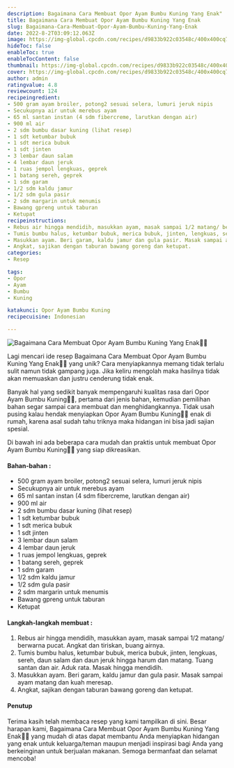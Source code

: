 ```yaml
---
description: Bagaimana Cara Membuat Opor Ayam Bumbu Kuning Yang Enak"
title: Bagaimana Cara Membuat Opor Ayam Bumbu Kuning Yang Enak
slug: Bagaimana-Cara-Membuat-Opor-Ayam-Bumbu-Kuning-Yang-Enak
date: 2022-8-2T03:09:12.063Z
image: https://img-global.cpcdn.com/recipes/d9833b922c03548c/400x400cq70/photo.jpg
hideToc: false
enableToc: true
enableTocContent: false
thumbnail: https://img-global.cpcdn.com/recipes/d9833b922c03548c/400x400cq70/photo.jpg
cover: https://img-global.cpcdn.com/recipes/d9833b922c03548c/400x400cq70/photo.jpg
author: admin
ratingvalue: 4.8
reviewcount: 124
recipeingredient:
- 500 gram ayam broiler, potong2 sesuai selera, lumuri jeruk nipis
- Secukupnya air untuk merebus ayam
- 65 ml santan instan (4 sdm fibercreme, larutkan dengan air)
- 900 ml air
- 2 sdm bumbu dasar kuning (lihat resep)
- 1 sdt ketumbar bubuk
- 1 sdt merica bubuk
- 1 sdt jinten
- 3 lembar daun salam
- 4 lembar daun jeruk
- 1 ruas jempol lengkuas, geprek
- 1 batang sereh, geprek
- 1 sdm garam
- 1/2 sdm kaldu jamur
- 1/2 sdm gula pasir
- 2 sdm margarin untuk menumis
- Bawang gpreng untuk taburan
- Ketupat
recipeinstructions:
- Rebus air hingga mendidih, masukkan ayam, masak sampai 1/2 matang/ berwarna pucat. Angkat dan tiriskan, buang airnya.
- Tumis bumbu halus, ketumbar bubuk, merica bubuk, jinten, lengkuas, sereh, daun salam dan daun jeruk hingga harum dan matang. Tuang santan dan air. Aduk rata. Masak hingga mendidih.
- Masukkan ayam. Beri garam, kaldu jamur dan gula pasir. Masak sampai ayam matang dan kuah meresap.
- Angkat, sajikan dengan taburan bawang goreng dan ketupat.
categories:
- Resep

tags:
- Opor
- Ayam
- Bumbu
- Kuning

katakunci: Opor Ayam Bumbu Kuning
recipecuisine: Indonesian

---
```


![Bagaimana Cara Membuat Opor Ayam Bumbu Kuning Yang Enak👩‍🍳](https://img-global.cpcdn.com/recipes/d9833b922c03548c/400x400cq70/photo.jpg)

Lagi mencari ide resep Bagaimana Cara Membuat Opor Ayam Bumbu Kuning Yang Enak👩‍🍳 yang unik? Cara menyiapkannya memang tidak terlalu sulit namun tidak gampang juga. Jika keliru mengolah maka hasilnya tidak akan memuaskan dan justru cenderung tidak enak.

Banyak hal yang sedikit banyak mempengaruhi kualitas rasa dari Opor Ayam Bumbu Kuning👩‍🍳, pertama dari jenis bahan, kemudian pemilihan bahan segar sampai cara membuat dan menghidangkannya. Tidak usah pusing kalau hendak menyiapkan Opor Ayam Bumbu Kuning👩‍🍳 enak di rumah, karena asal sudah tahu triknya maka hidangan ini bisa jadi sajian spesial.

Di bawah ini ada beberapa cara mudah dan praktis untuk membuat Opor Ayam Bumbu Kuning👩‍🍳 yang siap dikreasikan.

<!--inarticleads1-->

#### Bahan-bahan :

- 500 gram ayam broiler, potong2 sesuai selera, lumuri jeruk nipis
- Secukupnya air untuk merebus ayam
- 65 ml santan instan (4 sdm fibercreme, larutkan dengan air)
- 900 ml air
- 2 sdm bumbu dasar kuning (lihat resep)
- 1 sdt ketumbar bubuk
- 1 sdt merica bubuk
- 1 sdt jinten
- 3 lembar daun salam
- 4 lembar daun jeruk
- 1 ruas jempol lengkuas, geprek
- 1 batang sereh, geprek
- 1 sdm garam
- 1/2 sdm kaldu jamur
- 1/2 sdm gula pasir
- 2 sdm margarin untuk menumis
- Bawang gpreng untuk taburan
- Ketupat

<!--inarticleads2-->

#### Langkah-langkah membuat :

1. Rebus air hingga mendidih, masukkan ayam, masak sampai 1/2 matang/ berwarna pucat. Angkat dan tiriskan, buang airnya.
1. Tumis bumbu halus, ketumbar bubuk, merica bubuk, jinten, lengkuas, sereh, daun salam dan daun jeruk hingga harum dan matang. Tuang santan dan air. Aduk rata. Masak hingga mendidih.
1. Masukkan ayam. Beri garam, kaldu jamur dan gula pasir. Masak sampai ayam matang dan kuah meresap.
1. Angkat, sajikan dengan taburan bawang goreng dan ketupat.

#### Penutup

Terima kasih telah membaca resep yang kami tampilkan di sini. Besar harapan kami, Bagaimana Cara Membuat Opor Ayam Bumbu Kuning Yang Enak👩‍🍳 yang mudah di atas dapat membantu Anda menyiapkan hidangan yang enak untuk keluarga/teman maupun menjadi inspirasi bagi Anda yang berkeinginan untuk berjualan makanan. Semoga bermanfaat dan selamat mencoba!